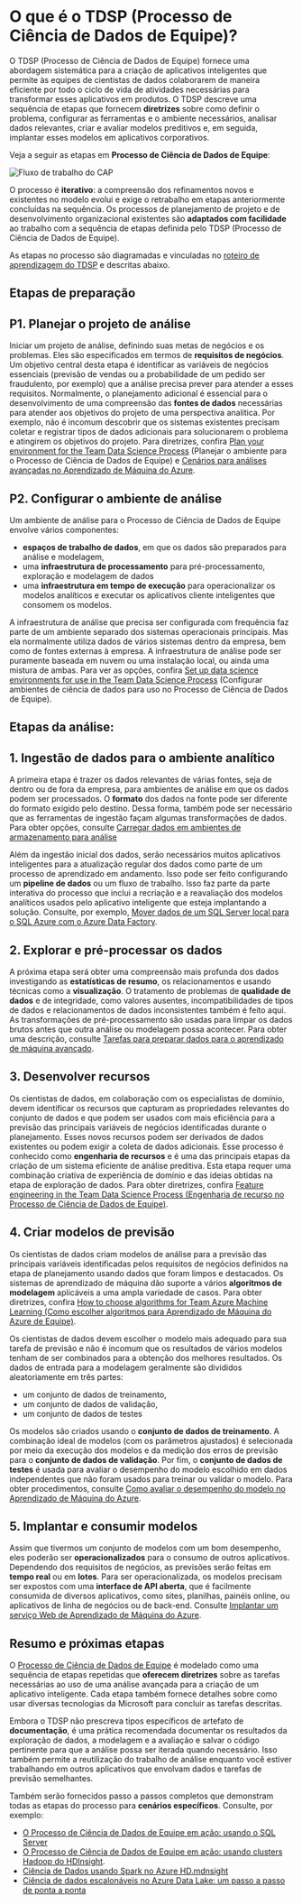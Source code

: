 <properties 
	pageTitle="O que é o Processo de Ciência de Dados de Equipe | Microsoft Azure" 
	description="O Processo de Ciência de Dados de Equipe é um método sistemático para a criação de aplicativos inteligentes que aproveitam a análise avançada." 
	services="machine-learning" 
	documentationCenter="" 
	authors="bradsev"
	manager="jhubbard" 
	editor="cgronlun" />

<tags 
	ms.service="machine-learning" 
	ms.workload="data-services" 
	ms.tgt_pltfrm="na" 
	ms.devlang="na" 
	ms.topic="article" 
	ms.date="06/14/2016" 
	ms.author="bradsev;gopitk" />


# O que é o TDSP (Processo de Ciência de Dados de Equipe)?

O TDSP (Processo de Ciência de Dados de Equipe) fornece uma abordagem sistemática para a criação de aplicativos inteligentes que permite às equipes de cientistas de dados colaborarem de maneira eficiente por todo o ciclo de vida de atividades necessárias para transformar esses aplicativos em produtos. O TDSP descreve uma sequência de etapas que fornecem **diretrizes** sobre como definir o problema, configurar as ferramentas e o ambiente necessários, analisar dados relevantes, criar e avaliar modelos preditivos e, em seguida, implantar esses modelos em aplicativos corporativos.

Veja a seguir as etapas em **Processo de Ciência de Dados de Equipe**:

![Fluxo de trabalho do CAP](./media/machine-learning-data-science-the-cortana-analytics-process/CAP-workflow.png)

O processo é **iterativo**: a compreensão dos refinamentos novos e existentes no modelo evolui e exige o retrabalho em etapas anteriormente concluídas na sequência. Os processos de planejamento de projeto e de desenvolvimento organizacional existentes são **adaptados com facilidade** ao trabalho com a sequência de etapas definida pelo TDSP (Processo de Ciência de Dados de Equipe).

As etapas no processo são diagramadas e vinculadas no [roteiro de aprendizagem do TDSP](https://azure.microsoft.com/documentation/learning-paths/cortana-analytics-process/) e descritas abaixo.

## Etapas de preparação 

## P1. Planejar o projeto de análise 

Iniciar um projeto de análise, definindo suas metas de negócios e os problemas. Eles são especificados em termos de **requisitos de negócios**. Um objetivo central desta etapa é identificar as variáveis de negócios essenciais (previsão de vendas ou a probabilidade de um pedido ser fraudulento, por exemplo) que a análise precisa prever para atender a esses requisitos. Normalmente, o planejamento adicional é essencial para o desenvolvimento de uma compreensão das **fontes de dados** necessárias para atender aos objetivos do projeto de uma perspectiva analítica. Por exemplo, não é incomum descobrir que os sistemas existentes precisam coletar e registrar tipos de dados adicionais para solucionarem o problema e atingirem os objetivos do projeto. Para diretrizes, confira [Plan your environment for the Team Data Science Process](machine-learning-data-science-plan-your-environment.md) (Planejar o ambiente para o Processo de Ciência de Dados de Equipe) e [Cenários para análises avançadas no Aprendizado de Máquina do Azure](machine-learning-data-science-plan-sample-scenarios.md).

## P2. Configurar o ambiente de análise 

Um ambiente de análise para o Processo de Ciência de Dados de Equipe envolve vários componentes:

- **espaços de trabalho de dados**, em que os dados são preparados para análise e modelagem,
- uma **infraestrutura de processamento** para pré-processamento, exploração e modelagem de dados
- uma **infraestrutura em tempo de execução** para operacionalizar os modelos analíticos e executar os aplicativos cliente inteligentes que consomem os modelos.

A infraestrutura de análise que precisa ser configurada com frequência faz parte de um ambiente separado dos sistemas operacionais principais. Mas ela normalmente utiliza dados de vários sistemas dentro da empresa, bem como de fontes externas à empresa. A infraestrutura de análise pode ser puramente baseada em nuvem ou uma instalação local, ou ainda uma mistura de ambas. Para ver as opções, confira [Set up data science environments for use in the Team Data Science Process](machine-learning-data-science-environment-setup.md) (Configurar ambientes de ciência de dados para uso no Processo de Ciência de Dados de Equipe).

## Etapas da análise:  

## 1\. Ingestão de dados para o ambiente analítico 

A primeira etapa é trazer os dados relevantes de várias fontes, seja de dentro ou de fora da empresa, para ambientes de análise em que os dados podem ser processados. O **formato** dos dados na fonte pode ser diferente do formato exigido pelo destino. Dessa forma, também pode ser necessário que as ferramentas de ingestão façam algumas transformações de dados. Para obter opções, consulte [Carregar dados em ambientes de armazenamento para análise](machine-learning-data-science-ingest-data.md)

Além da ingestão inicial dos dados, serão necessários muitos aplicativos inteligentes para a atualização regular dos dados como parte de um processo de aprendizado em andamento. Isso pode ser feito configurando um **pipeline de dados** ou um fluxo de trabalho. Isso faz parte da parte interativa do processo que inclui a recriação e a reavaliação dos modelos analíticos usados pelo aplicativo inteligente que esteja implantando a solução. Consulte, por exemplo, [Mover dados de um SQL Server local para o SQL Azure com o Azure Data Factory](machine-learning-data-science-move-sql-azure-adf.md).


## 2\. Explorar e pré-processar os dados 

A próxima etapa será obter uma compreensão mais profunda dos dados investigando as **estatísticas de resumo**, os relacionamentos e usando técnicas como a **visualização**. O tratamento de problemas de **qualidade de dados** e de integridade, como valores ausentes, incompatibilidades de tipos de dados e relacionamentos de dados inconsistentes também é feito aqui. As transformações de pré-processamento são usadas para limpar os dados brutos antes que outra análise ou modelagem possa acontecer. Para obter uma descrição, consulte [Tarefas para preparar dados para o aprendizado de máquina avançado](machine-learning-data-science-prepare-data.md).


## 3\. Desenvolver recursos 

Os cientistas de dados, em colaboração com os especialistas de domínio, devem identificar os recursos que capturam as propriedades relevantes do conjunto de dados e que podem ser usados com mais eficiência para a previsão das principais variáveis de negócios identificadas durante o planejamento. Esses novos recursos podem ser derivados de dados existentes ou podem exigir a coleta de dados adicionais. Esse processo é conhecido como **engenharia de recursos** e é uma das principais etapas da criação de um sistema eficiente de análise preditiva. Esta etapa requer uma combinação criativa de experiência de domínio e das ideias obtidas na etapa de exploração de dados. Para obter diretrizes, confira [Feature engineering in the Team Data Science Process (Engenharia de recurso no Processo de Ciência de Dados de Equipe)](machine-learning-data-science-create-features.md).


## 4\. Criar modelos de previsão 

Os cientistas de dados criam modelos de análise para a previsão das principais variáveis identificadas pelos requisitos de negócios definidos na etapa de planejamento usando dados que foram limpos e destacados. Os sistemas de aprendizado de máquina dão suporte a vários **algoritmos de modelagem** aplicáveis a uma ampla variedade de casos. Para obter diretrizes, confira [How to choose algorithms for Team Azure Machine Learning (Como escolher algoritmos para Aprendizado de Máquina do Azure de Equipe)](machine-learning-algorithm-choice.md).

Os cientistas de dados devem escolher o modelo mais adequado para sua tarefa de previsão e não é incomum que os resultados de vários modelos tenham de ser combinados para a obtenção dos melhores resultados. Os dados de entrada para a modelagem geralmente são divididos aleatoriamente em três partes:

- um conjunto de dados de treinamento,
- um conjunto de dados de validação,
- um conjunto de dados de testes

Os modelos são criados usando o **conjunto de dados de treinamento**. A combinação ideal de modelos (com os parâmetros ajustados) é selecionada por meio da execução dos modelos e da medição dos erros de previsão para o **conjunto de dados de validação**. Por fim, o **conjunto de dados de testes** é usada para avaliar o desempenho do modelo escolhido em dados independentes que não foram usados para treinar ou validar o modelo. Para obter procedimentos, consulte [Como avaliar o desempenho do modelo no Aprendizado de Máquina do Azure](machine-learning-evaluate-model-performance.md).


## 5\. Implantar e consumir modelos 

Assim que tivermos um conjunto de modelos com um bom desempenho, eles poderão ser **operacionalizados** para o consumo de outros aplicativos. Dependendo dos requisitos de negócios, as previsões serão feitas em **tempo real** ou em **lotes**. Para ser operacionalizada, os modelos precisam ser expostos com uma **interface de API aberta**, que é facilmente consumida de diversos aplicativos, como sites, planilhas, painéis online, ou aplicativos de linha de negócios ou de back-end. Consulte [Implantar um serviço Web de Aprendizado de Máquina do Azure](machine-learning-publish-a-machine-learning-web-service.md).

## Resumo e próximas etapas

O [Processo de Ciência de Dados de Equipe](https://azure.microsoft.com/documentation/learning-paths/cortana-analytics-process/) é modelado como uma sequência de etapas repetidas que **oferecem diretrizes** sobre as tarefas necessárias ao uso de uma análise avançada para a criação de um aplicativo inteligente. Cada etapa também fornece detalhes sobre como usar diversas tecnologias da Microsoft para concluir as tarefas descritas.

Embora o TDSP não prescreva tipos específicos de artefato de **documentação**, é uma prática recomendada documentar os resultados da exploração de dados, a modelagem e a avaliação e salvar o código pertinente para que a análise possa ser iterada quando necessário. Isso também permite a reutilização do trabalho de análise enquanto você estiver trabalhando em outros aplicativos que envolvam dados e tarefas de previsão semelhantes.

Também serão fornecidos passo a passos completos que demonstram todas as etapas do processo para **cenários específicos**. Consulte, por exemplo:

- [O Processo de Ciência de Dados de Equipe em ação: usando o SQL Server](machine-learning-data-science-process-sql-walkthrough.md)
- [O Processo de Ciência de Dados de Equipe em ação: usando clusters Hadoop do HDInsight](machine-learning-data-science-process-hive-walkthrough.md).
- [Ciência de Dados usando Spark no Azure HD.mdnsight](machine-learning-data-science-spark-overview.md)
- [Ciência de dados escalonáveis no Azure Data Lake: um passo a passo de ponta a ponta](machine-learning-data-science-process-data-lake-walkthrough.md)

 

<!---HONumber=AcomDC_0914_2016-->